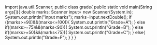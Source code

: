 import java.util.Scanner;
public class grade{
public static void main(String args[]){
double marks;
Scanner input= new Scanner(System.in);
System.out.println("input marks");
marks=input.nextDouble();
if ((marks>=90)&&(marks<=100)){
System.out.println("Grade=A");
}
else if((marks>=75)&&(marks<90)){
System.out.println("Grade=B");
}
else if((marks>=50)&&(marks<75)){
System.out.println("Grade=C");
}
else{
System.out.println("Grade=F");
}
}
}

